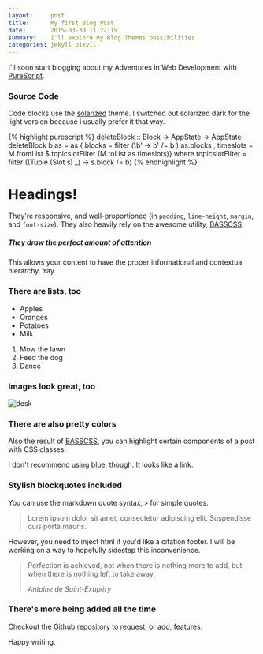 ```yaml
---
layout:     post
title:      My first Blog Post
date:       2015-03-30 11:22:19
summary:    I'll explore my Blog Themes possibilities
categories: jekyll pixyll
---
```


I'll soon start blogging about my Adventures in Web Development with [PureScript](http://purescript.org).

### Source Code

Code blocks use the [solarized](http://ethanschoonover.com/solarized) theme. 
I switched out solarized dark for the light version because i usually prefer it that way. 

{% highlight purescript %}
deleteBlock :: Block -> AppState -> AppState
deleteBlock b as = as { blocks = filter (\b' -> b' /= b ) as.blocks
                      , timeslots = M.fromList $ topicslotFilter (M.toList as.timeslots)}
  where topicslotFilter = filter (\(Tuple (Slot s) _) -> s.block /= b)
{% endhighlight %}

# Headings!

They're responsive, and well-proportioned (in `padding`, `line-height`, `margin`, and `font-size`).
They also heavily rely on the awesome utility, [BASSCSS](http://www.basscss.com/).

##### They draw the perfect amount of attention

This allows your content to have the proper informational and contextual hierarchy. Yay.

### There are lists, too

  * Apples
  * Oranges
  * Potatoes
  * Milk

  1. Mow the lawn
  2. Feed the dog
  3. Dance

### Images look great, too

![desk](https://cloud.githubusercontent.com/assets/1424573/3378137/abac6d7c-fbe6-11e3-8e09-55745b6a8176.png)


### There are also pretty colors

Also the result of [BASSCSS](http://www.basscss.com/), you can <span class="bg-dark-gray white">highlight</span> certain components
of a <span class="red">post</span> <span class="mid-gray">with</span> <span class="green">CSS</span> <span class="orange">classes</span>.

I don't recommend using blue, though. It looks like a <span class="blue">link</span>.

### Stylish blockquotes included

You can use the markdown quote syntax, `>` for simple quotes.

> Lorem ipsum dolor sit amet, consectetur adipiscing elit. Suspendisse quis porta mauris.

However, you need to inject html if you'd like a citation footer. I will be working on a way to
hopefully sidestep this inconvenience.

<blockquote>
  <p>
    Perfection is achieved, not when there is nothing more to add, but when there is nothing left to take away.
  </p>
  <footer><cite title="Antoine de Saint-Exupéry">Antoine de Saint-Exupéry</cite></footer>
</blockquote>

### There's more being added all the time

Checkout the [Github repository](https://github.com/johnotander/pixyll) to request,
or add, features.

Happy writing.
